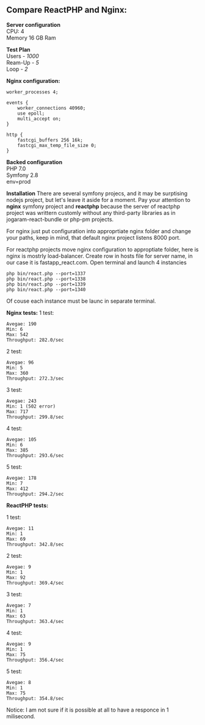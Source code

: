Compare ReactPHP and Nginx:
--------------------------
**Server configuration**  
CPU: 4  
Memory 16 GB Ram  

**Test Plan**  
Users - *1000*  
Ream-Up - *5*  
Loop - *2*  

**Nginx configuration:**  
```
worker_processes 4;  

events {  
    worker_connections 40960;  
    use epoll;  
    multi_accept on;  
}

http {
    fastcgi_buffers 256 16k;
    fastcgi_max_temp_file_size 0;
}

```

**Backed configuration**  
PHP 7.0  
Symfony 2.8  
env=prod  


**Installation**
There are several symfony projecs, and it may be surptising nodejs project, but let's leave it aside for a moment.
Pay your attention to **nginx** symfony project and **reactphp** because the server of reactphp project was writtern customly without any third-party libraries as in jogaram-react-bundle or php-pm projects.  

For nginx just put configuration into approprtiate nginx folder and change your paths, keep in mind, that default nginx project listens 8000 port.  

For reactphp projects move nginx configuration to approptiate folder, here is nginx is mostrly load-balancer. Create row in hosts file for server name, in our case it is fastapp_react.com. Open terminal and launch 4 instancies
```
php bin/react.php --port=1337
php bin/react.php --port=1338
php bin/react.php --port=1339
php bin/react.php --port=1340
```
Of couse each instance must be launc in separate terminal.  



**Nginx tests:**
1 test:
```
Avegae: 190
Min: 6
Max: 542
Throughput: 282.0/sec
```

2 test:
```
Avegae: 96
Min: 5
Max: 360
Throughput: 272.3/sec
```

3 test:
```
Avegae: 243
Min: 1 (502 error)
Max: 717
Throughput: 299.8/sec
```

4 test:
```
Avegae: 105
Min: 6
Max: 385
Throughput: 293.6/sec
```

5 test:
```
Avegae: 178
Min: 7
Max: 412
Throughput: 294.2/sec
```

**ReactPHP tests:**  

1 test:
```
Avegae: 11
Min: 1
Max: 69
Throughput: 342.8/sec
```

2 test:
```
Avegae: 9
Min: 1
Max: 92
Throughput: 369.4/sec
```

3 test:
```
Avegae: 7
Min: 1
Max: 63
Throughput: 363.4/sec
```

4 test:
```
Avegae: 9
Min: 1
Max: 75
Throughput: 356.4/sec
```

5 test:
```
Avegae: 8
Min: 1
Max: 75
Throughput: 354.8/sec
```

Notice: I am not sure if it is possible at all to have a responce in 1 milisecond.


